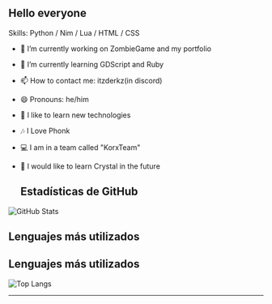 ## Hello everyone

Skills: Python / Nim / Lua / HTML / CSS

- 🔭 I’m currently working on ZombieGame and my portfolio
- 🌱 I’m currently learning GDScript and Ruby
- 📫 How to contact me: itzderkz(in discord)
- 😄 Pronouns: he/him
- 🙂 I like to learn new technologies
- 🎶 I Love Phonk
- 💻 I am in a team called "KorxTeam"
- 💯 I would like to learn Crystal in the future

  ## Estadísticas de GitHub

![GitHub Stats](https://github-readme-stats.vercel.app/api?username=tuusuario&show_icons=true&count_private=true)

## Lenguajes más utilizados

## Lenguajes más utilizados

![Top Langs](https://github-readme-stats.vercel.app/api/top-langs/?username=ZDerkzx&layout=compact)


------


